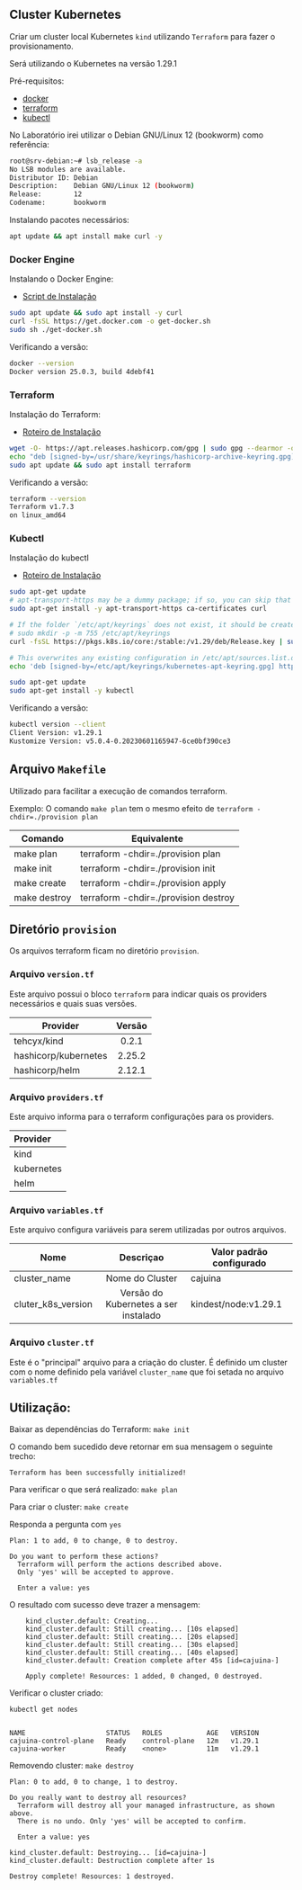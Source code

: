 ## Cluster Kubernetes

Criar um cluster local Kubernetes `kind` utilizando `Terraform` para fazer o provisionamento.

Será utilizando o Kubernetes na versão 1.29.1

Pré-requisitos:

- [docker](https://www.docker.com/)
- [terraform](https://www.terraform.io/)
- [kubectl](https://kubernetes.io/docs/tasks/tools/#kubectl)

No Laboratório irei utilizar o Debian GNU/Linux 12 (bookworm) como referência:

```bash 
root@srv-debian:~# lsb_release -a
No LSB modules are available.
Distributor ID: Debian
Description:    Debian GNU/Linux 12 (bookworm)
Release:        12
Codename:       bookworm
```

Instalando pacotes necessários:

```bash
apt update && apt install make curl -y
```

### Docker Engine

Instalando o Docker Engine:

- [Script de Instalação](https://docs.docker.com/engine/install/debian/#install-using-the-convenience-script)

```bash
sudo apt update && sudo apt install -y curl
curl -fsSL https://get.docker.com -o get-docker.sh
sudo sh ./get-docker.sh
```

Verificando a versão:

```bash
docker --version
Docker version 25.0.3, build 4debf41
```

### Terraform

Instalação do Terraform:

- [Roteiro de Instalação](https://developer.hashicorp.com/terraform/install?product_intent=terraform#Linux)

```bash
wget -O- https://apt.releases.hashicorp.com/gpg | sudo gpg --dearmor -o /usr/share/keyrings/hashicorp-archive-keyring.gpg
echo "deb [signed-by=/usr/share/keyrings/hashicorp-archive-keyring.gpg] https://apt.releases.hashicorp.com $(lsb_release -cs) main" | sudo tee /etc/apt/sources.list.d/hashicorp.list
sudo apt update && sudo apt install terraform
```

Verificando a versão:

```bash
terraform --version
Terraform v1.7.3
on linux_amd64
```

### Kubectl

Instalação do kubectl

- [Roteiro de Instalação](https://kubernetes.io/docs/tasks/tools/install-kubectl-linux/#install-using-native-package-management)

```bash
sudo apt-get update
# apt-transport-https may be a dummy package; if so, you can skip that package
sudo apt-get install -y apt-transport-https ca-certificates curl
```

```bash
# If the folder `/etc/apt/keyrings` does not exist, it should be created before the curl command, read the note below.
# sudo mkdir -p -m 755 /etc/apt/keyrings
curl -fsSL https://pkgs.k8s.io/core:/stable:/v1.29/deb/Release.key | sudo gpg --dearmor -o /etc/apt/keyrings/kubernetes-apt-keyring.gpg
```

```bash
# This overwrites any existing configuration in /etc/apt/sources.list.d/kubernetes.list
echo 'deb [signed-by=/etc/apt/keyrings/kubernetes-apt-keyring.gpg] https://pkgs.k8s.io/core:/stable:/v1.29/deb/ /' | sudo tee /etc/apt/sources.list.d/kubernetes.list
```

```bash
sudo apt-get update
sudo apt-get install -y kubectl
```

Verificando a versão:

```bash
kubectl version --client
Client Version: v1.29.1
Kustomize Version: v5.0.4-0.20230601165947-6ce0bf390ce3
```


## Arquivo `Makefile`
Utilizado para facilitar a execução de comandos terraform.

Exemplo:
O comando `make plan` tem o mesmo efeito de `terraform -chdir=./provision plan`

|Comando | Equivalente |
|------ | ------ |
|make plan | terraform -chdir=./provision plan | 
|make init | terraform -chdir=./provision init |
|make create | terraform -chdir=./provision apply |
|make destroy | terraform -chdir=./provision destroy |


## Diretório `provision`
Os arquivos terraform ficam no diretório `provision`.

### Arquivo `version.tf`
Este arquivo possui o bloco `terraform` para indicar quais os providers necessários e quais suas versões.

| Provider | Versão |
| ------- | :----: |
| tehcyx/kind | 0.2.1 |
| hashicorp/kubernetes | 2.25.2 |
| hashicorp/helm | 2.12.1 |

### Arquivo `providers.tf`
Este arquivo informa para o terraform configurações para os providers.

|Provider|
|:------|
| kind |
| kubernetes |
| helm |

### Arquivo `variables.tf`
Este arquivo configura variáveis para serem utilizadas por outros arquivos.

Nome | Descriçao | Valor padrão configurado
-----| :-------: | ------
cluster_name | Nome do Cluster | cajuina
cluter_k8s_version | Versão do Kubernetes a ser instalado | kindest/node:v1.29.1

### Arquivo `cluster.tf`
Este é o "principal" arquivo para a criação do cluster.
É definido um cluster com o nome definido pela variável `cluster_name` que foi setada no arquivo `variables.tf`

## Utilização:

Baixar as dependências do Terraform:
`make init`

O comando bem sucedido deve retornar em sua mensagem o seguinte trecho:

    Terraform has been successfully initialized!

Para verificar o que será realizado:
`make plan`

Para criar o cluster:
`make create`

Responda a pergunta com `yes`

```
Plan: 1 to add, 0 to change, 0 to destroy.

Do you want to perform these actions?
  Terraform will perform the actions described above.
  Only 'yes' will be accepted to approve.

  Enter a value: yes
``` 

O resultado com sucesso deve trazer a mensagem:

        kind_cluster.default: Creating...
        kind_cluster.default: Still creating... [10s elapsed]
        kind_cluster.default: Still creating... [20s elapsed]
        kind_cluster.default: Still creating... [30s elapsed]
        kind_cluster.default: Still creating... [40s elapsed]
        kind_cluster.default: Creation complete after 45s [id=cajuina-]

        Apply complete! Resources: 1 added, 0 changed, 0 destroyed.



Verificar o cluster criado:

```
kubectl get nodes
```

```

NAME                    STATUS   ROLES           AGE   VERSION
cajuina-control-plane   Ready    control-plane   12m   v1.29.1
cajuina-worker          Ready    <none>          11m   v1.29.1
```

Removendo cluster:
`make destroy`

```
Plan: 0 to add, 0 to change, 1 to destroy.

Do you really want to destroy all resources?
  Terraform will destroy all your managed infrastructure, as shown above.
  There is no undo. Only 'yes' will be accepted to confirm.

  Enter a value: yes
```

```
kind_cluster.default: Destroying... [id=cajuina-]
kind_cluster.default: Destruction complete after 1s

Destroy complete! Resources: 1 destroyed.
```
